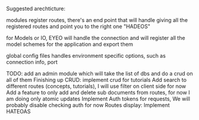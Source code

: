 Suggested arechticture:

modules register routes, there's an end point that will handle giving all the registered routes and point you to the right one "HADEOS"

for Models or IO, EYEO will handle the connection and will register all the model schemes for the application and export them

global config files handles environment specific options, such as connection info, port 


TODO: 
add an admin module which will take the list of dbs and do a crud on all of them
Finishing up CRUD: implement crud for tutorials
Add search to different routes (concepts, tutorials), I will use filter on client side for now
Add a feature to only add and delete sub documents from routes, for now I am doing only atomic updates
Implement Auth tokens for requests, We will probably disable checking auth for now
Routes display: Implement HATEOAS
